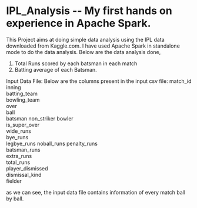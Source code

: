 # IPL_Analysis  -- My first hands on experience in Apache Spark.
This Project aims at doing simple data analysis using the IPL data downloaded from Kaggle.com.
I have used Apache Spark in standalone mode to do the data analysis.
Below are the data analysis done,
1. Total Runs scored by each batsman in each match
2. Batting average of each Batsman.

Input Data File:
Below are the columns present in the input csv file:
match_id	
inning	
batting_team	
bowling_team	
over	
ball	
batsman	
non_striker	
bowler	
is_super_over	
wide_runs	
bye_runs	
legbye_runs	
noball_runs	
penalty_runs	
batsman_runs	
extra_runs	
total_runs	
player_dismissed	
dismissal_kind	
fielder

as we can see, the input data file contains information of every match ball by ball.
